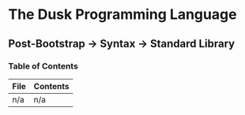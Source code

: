 # The Dusk Programming Language

## Post-Bootstrap -> Syntax -> Standard Library

### Table of Contents

| File   | Contents |
| ------ | -------- |
| n/a    | n/a      |

